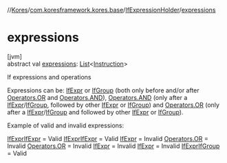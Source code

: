 //[Kores](../../../index.md)/[com.koresframework.kores.base](../index.md)/[IfExpressionHolder](index.md)/[expressions](expressions.md)

# expressions

[jvm]\
abstract val [expressions](expressions.md): [List](https://kotlinlang.org/api/latest/jvm/stdlib/kotlin.collections/-list/index.html)<[Instruction](../../com.koresframework.kores/-instruction/index.md)>

If expressions and operations

Expressions can be: [IfExpr](../-if-expr/index.md) or [IfGroup](../-if-group/index.md) (both only before and/or after [Operators.OR](../../com.koresframework.kores.operator/-operators/-o-r.md) and [Operators.AND](../../com.koresframework.kores.operator/-operators/-a-n-d.md)), [Operators.AND](../../com.koresframework.kores.operator/-operators/-a-n-d.md) (only after a [IfExpr](../-if-expr/index.md)/[IfGroup](../-if-group/index.md), followed by other [IfExpr](../-if-expr/index.md) or [IfGroup](../-if-group/index.md)) and [Operators.OR](../../com.koresframework.kores.operator/-operators/-o-r.md) (only after a [IfExpr](../-if-expr/index.md)/[IfGroup](../-if-group/index.md) and followed by other [IfExpr](../-if-expr/index.md) or [IfGroup](../-if-group/index.md)).

Example of valid and invalid expressions:

[IfExpr](../../com.koresframework.kores.operator/-operators/-o-r.md)[IfExpr](../-if-expr/index.md) = Valid [IfExpr](../../com.koresframework.kores.operator/-operators/-a-n-d.md)[IfExpr](../-if-expr/index.md) = Valid [IfExpr](../-if-expr/index.md) = Invalid [Operators.OR](../-if-expr/index.md) = Invalid [Operators.OR](../-if-group/index.md) = Invalid [IfExpr](../../com.koresframework.kores.operator/-operators/-a-n-d.md) = Invalid [IfExpr](../-if-group/index.md) = Invalid [IfExpr](../../com.koresframework.kores.operator/-operators/-a-n-d.md)[IfGroup](../-if-group/index.md) = Valid
